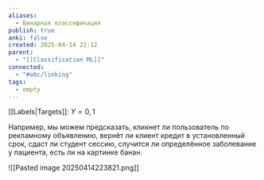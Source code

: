 ```yaml
---
aliases:
  - Бинарная классификация
publish: true
anki: false
created: 2025-04-14 22:12
parent:
  - "[[Classification ML]]"
connected:
  - "#обс/linking"
tags:
  - empty
---
```


[[Labels|Targets]]: ${Y = 0, 1}$ 


Например, мы можем предсказать, кликнет ли пользователь по рекламному объявлению, вернёт ли клиент кредит в установленный срок, сдаст ли студент сессию, случится ли определённое заболевание у пациента, есть ли на картинке банан.

![[Pasted image 20250414223821.png]]